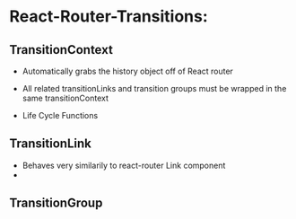 
# React-Router-Transitions:



## TransitionContext

- Automatically grabs the history object off of React router
- All related transitionLinks and transition groups must be wrapped in the same transitionContext

- Life Cycle Functions



## TransitionLink

- Behaves very similarily to react-router Link component
- 

## TransitionGroup



